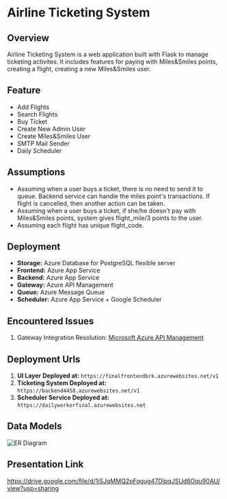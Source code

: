 # Airline Ticketing System

## Overview
Airline Ticketing System is a web application built with Flask to manage ticketing activites. It includes features for paying with Miles&Smiles points, creating a flight, creating a new Miles&Smiles user.

## Feature
- Add Flights
- Search Flights
- Buy Ticket
- Create New Admin User
- Create Miles&Smiles User
- SMTP Mail Sender
- Daily Scheduler

## Assumptions
- Assuming when a user buys a ticket, there is no need to send it to queue. Backend service can handle the miles point's transactions. If flight is cancelled, then another action can be taken.
- Assuming when a user buys a ticket, if she/he doesn't pay with Miles&Smiles points, system gives flight_mile/3 points to the user.
- Assuming each flight has unique flight_code.

## Deployment
- **Storage:** Azure Database for PostgreSQL flexible server
- **Frontend:** Azure App Service
- **Backend:** Azure App Service
- **Gateway:** Azure API Management
- **Queue:** Azure Message Queue
- **Scheduler:** Azure App Service + Google Scheduler

## Encountered Issues

1. Gateway Integration
    Resolution: [Microsoft Azure API Management](https://learn.microsoft.com/en-us/azure/api-management/api-management-key-concepts)

## Deployment Urls

1. **UI Layer Deployed at:**
   `https://finalfrontendbrk.azurewebsites.net/v1`
2. **Ticketing System Deployed at:**
   `https://backend4458.azurewebsites.net/v1`
3. **Scheduler Service Deployed at:**
   `https://dailyworkerfinal.azurewebsites.net`
## Data Models
![ER Diagram](ER_Diagram.png)

## Presentation Link
https://drive.google.com/file/d/1jSJqMMQ2pFqgug47DIpqJSUd6Oqu90AU/view?usp=sharing
